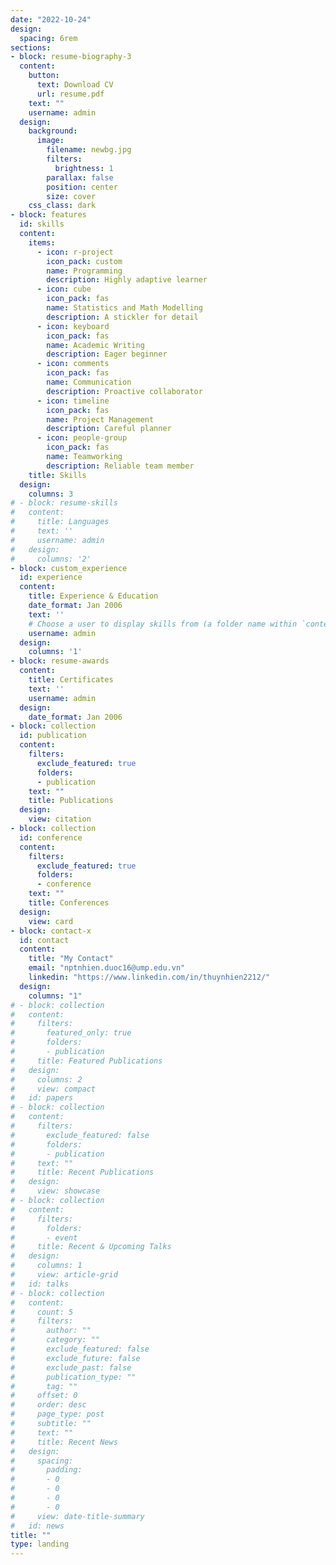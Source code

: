 ```yaml
---
date: "2022-10-24"
design:
  spacing: 6rem
sections:
- block: resume-biography-3
  content:
    button:
      text: Download CV
      url: resume.pdf
    text: ""
    username: admin
  design:
    background:
      image:
        filename: newbg.jpg
        filters:
          brightness: 1
        parallax: false
        position: center
        size: cover
    css_class: dark
- block: features
  id: skills
  content:
    items:
      - icon: r-project
        icon_pack: custom
        name: Programming
        description: Highly adaptive learner
      - icon: cube
        icon_pack: fas
        name: Statistics and Math Modelling
        description: A stickler for detail
      - icon: keyboard
        icon_pack: fas
        name: Academic Writing
        description: Eager beginner
      - icon: comments
        icon_pack: fas
        name: Communication
        description: Proactive collaborator
      - icon: timeline
        icon_pack: fas
        name: Project Management
        description: Careful planner
      - icon: people-group
        icon_pack: fas
        name: Teamworking
        description: Reliable team member    
    title: Skills
  design:
    columns: 3
# - block: resume-skills
#   content:
#     title: Languages
#     text: ''
#     username: admin
#   design:
#     columns: '2'
- block: custom_experience
  id: experience
  content:
    title: Experience & Education
    date_format: Jan 2006
    text: ''
    # Choose a user to display skills from (a folder name within `content/authors/`)
    username: admin
  design:
    columns: '1'
- block: resume-awards
  content:
    title: Certificates
    text: ''
    username: admin
  design:
    date_format: Jan 2006
- block: collection
  id: publication
  content:
    filters:
      exclude_featured: true
      folders:
      - publication
    text: ""
    title: Publications
  design:
    view: citation
- block: collection
  id: conference
  content:
    filters:
      exclude_featured: true
      folders:
      - conference
    text: ""
    title: Conferences
  design:
    view: card
- block: contact-x
  id: contact
  content:
    title: "My Contact"
    email: "nptnhien.duoc16@ump.edu.vn"
    linkedin: "https://www.linkedin.com/in/thuynhien2212/"
  design:
    columns: "1"
# - block: collection
#   content:
#     filters:
#       featured_only: true
#       folders:
#       - publication
#     title: Featured Publications
#   design:
#     columns: 2
#     view: compact
#   id: papers
# - block: collection
#   content:
#     filters:
#       exclude_featured: false
#       folders:
#       - publication
#     text: ""
#     title: Recent Publications
#   design:
#     view: showcase
# - block: collection
#   content:
#     filters:
#       folders:
#       - event
#     title: Recent & Upcoming Talks
#   design:
#     columns: 1
#     view: article-grid
#   id: talks
# - block: collection
#   content:
#     count: 5
#     filters:
#       author: ""
#       category: ""
#       exclude_featured: false
#       exclude_future: false
#       exclude_past: false
#       publication_type: ""
#       tag: ""
#     offset: 0
#     order: desc
#     page_type: post
#     subtitle: ""
#     text: ""
#     title: Recent News
#   design:
#     spacing:
#       padding:
#       - 0
#       - 0
#       - 0
#       - 0
#     view: date-title-summary
#   id: news
title: ""
type: landing
---
```

